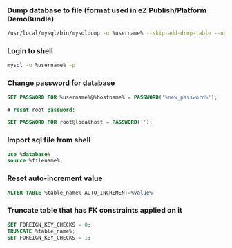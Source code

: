 ### Dump database to file (format used in eZ Publish/Platform DemoBundle)

```bash
/usr/local/mysql/bin/mysqldump -u %username% --skip-add-drop-table --no-create-info --no-create-db --extended-insert=FALSE %database_name% > %filename.sql%
```

### Login to shell

```bash
mysql -u %username% -p
```

### Change password for database

```sql
SET PASSWORD FOR %username%@%hostname% = PASSWORD('%new_password%');

# reset root password:

SET PASSWORD FOR root@localhost = PASSWORD('');
```

### Import sql file from shell

```sql
use %database%
source %filename%;
```

### Reset auto-increment value

```sql
ALTER TABLE %table_name% AUTO_INCREMENT=%value%
```

### Truncate table that has FK constraints applied on it

```sql
SET FOREIGN_KEY_CHECKS = 0;
TRUNCATE %table_name%;
SET FOREIGN_KEY_CHECKS = 1;
```
